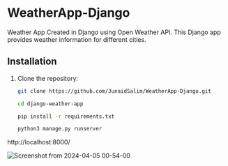 # WeatherApp-Django
 Weather App Created in Django using Open Weather API. This Django app provides weather information for different cities.

## Installation

1. Clone the repository:
   ```bash
   git clone https://github.com/JunaidSalim/WeatherApp-Django.git

   cd django-weather-app

   pip install -r requirements.txt

   python3 manage.py runserver

<a>http://localhost:8000/</a>

![Screenshot from 2024-04-05 00-54-00](https://github.com/JunaidSalim/WeatherApp-Django/assets/115392538/97e7698a-6800-44dc-af7f-f05337cf7ecb)
